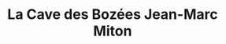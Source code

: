 ---
title: "La Cave des Bozées Jean-Marc Miton"
url: /laval/la-cave-des-bozees-jean-marc-miton/
shop: Spirituosen
---